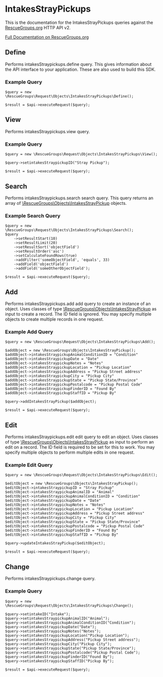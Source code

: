 # IntakesStrayPickups

This is the documentation for the IntakesStrayPickups queries against the [RescueGroups.org](https://www.rescuegroups.org/) HTTP API v2.

[Full Documentation on RescueGroups.org](https://userguide.rescuegroups.org/display/APIDG/Object+definitions#Objectdefinitions-intakesStraypickups)

## Define
Performs intakesStraypickups.define query. This gives information about the API interface to your application. These are also used to build this SDK.

### Example Query

    $query = new \RescueGroups\Request\Objects\IntakesStrayPickups\Define();

    $result = $api->executeRequest($query);
## View
Performs intakesStraypickups.view query.

### Example Query

    $query = new \RescueGroups\Request\Objects\IntakesStrayPickups\View();

    $query->setintakesStraypickupID("Stray Pickup");

    $result = $api->executeRequest($query);

## Search
Performs intakesStraypickups.search search query. This query returns an array of [\RescueGroups\Objects\IntakesStrayPickup](../../../src/Objects/IntakesStrayPickup.php) objects.

### Example Search Query

    $query = new \RescueGroups\Request\Objects\IntakesStrayPickups\Search();
    $query
        ->setResultStart(10)
        ->setResultLimit(20)
        ->setResultSort('objectField')
        ->setResultOrder('asc')
        ->setCalculateFoundRows(true)
        ->addFilter('someObjectField', 'equals', 33)
        ->addField('objectField')
        ->addField('someOtherObjectField');

    $result = $api->executeRequest($query);
## Add
Performs intakesStraypickups.add add query to create an instance of an object. Uses classes of type [\RescueGroups\Objects\IntakesStrayPickup](../../../src/Objects/IntakesStrayPickup.php) as input to create a record. The ID field is ignored. You may specify multiple objects to create multiple records in one request.

### Example Add Query

    $query = new \RescueGroups\Request\Objects\IntakesStrayPickups\Add();

    $addObject = new \RescueGroups\Objects\IntakesStrayPickup();
    $addObject->intakesStraypickupAnimalConditionID = "Condition"
    $addObject->intakesStraypickupDate = "Date"
    $addObject->intakesStraypickupNotes = "Notes"
    $addObject->intakesStraypickupLocation = "Pickup Location"
    $addObject->intakesStraypickupAddress = "Pickup Street address"
    $addObject->intakesStraypickupCity = "Pickup City"
    $addObject->intakesStraypickupState = "Pickup State/Province"
    $addObject->intakesStraypickupPostalcode = "Pickup Postal Code"
    $addObject->intakesStraypickupFinderID = "Found By"
    $addObject->intakesStraypickupStaffID = "Pickup By"

    $query->addIntakesStrayPickup($addObject);

    $result = $api->executeRequest($query);
## Edit
Performs intakesStraypickups.edit edit query to edit an object. Uses classes of type [\RescueGroups\Objects\IntakesStrayPickup](../../../src/Objects/IntakesStrayPickup.php) as input to perform an edit on a record. The ID field is required to be set for this to work. You may specify multiple objects to perform multiple edits in one request.

### Example Edit Query

    $query = new \RescueGroups\Request\Objects\IntakesStrayPickups\Edit();

    $editObject = new \RescueGroups\Objects\IntakesStrayPickup();
    $editObject->intakesStraypickupID = "Stray Pickup"
    $editObject->intakesStraypickupAnimalID = "Animal"
    $editObject->intakesStraypickupAnimalConditionID = "Condition"
    $editObject->intakesStraypickupDate = "Date"
    $editObject->intakesStraypickupNotes = "Notes"
    $editObject->intakesStraypickupLocation = "Pickup Location"
    $editObject->intakesStraypickupAddress = "Pickup Street address"
    $editObject->intakesStraypickupCity = "Pickup City"
    $editObject->intakesStraypickupState = "Pickup State/Province"
    $editObject->intakesStraypickupPostalcode = "Pickup Postal Code"
    $editObject->intakesStraypickupFinderID = "Found By"
    $editObject->intakesStraypickupStaffID = "Pickup By"

    $query->updateIntakesStrayPickup($editObject);

    $result = $api->executeRequest($query);
## Change
Performs intakesStraypickups.change query.

### Example Query

    $query = new \RescueGroups\Request\Objects\IntakesStrayPickups\Change();

    $query->setintakeID("Intake");
    $query->setintakesStraypickupAnimalID("Animal");
    $query->setintakesStraypickupAnimalConditionID("Condition");
    $query->setintakesStraypickupDate("Date");
    $query->setintakesStraypickupNotes("Notes");
    $query->setintakesStraypickupLocation("Pickup Location");
    $query->setintakesStraypickupAddress("Pickup Street address");
    $query->setintakesStraypickupCity("Pickup City");
    $query->setintakesStraypickupState("Pickup State/Province");
    $query->setintakesStraypickupPostalcode("Pickup Postal Code");
    $query->setintakesStraypickupFinderID("Found By");
    $query->setintakesStraypickupStaffID("Pickup By");

    $result = $api->executeRequest($query);

